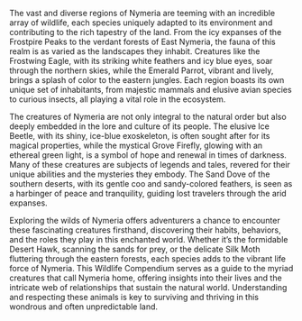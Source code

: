 
The vast and diverse regions of Nymeria are teeming with an incredible array of wildlife, each species uniquely adapted to its environment and contributing to the rich tapestry of the land. From the icy expanses of the Frostpire Peaks to the verdant forests of East Nymeria, the fauna of this realm is as varied as the landscapes they inhabit. Creatures like the Frostwing Eagle, with its striking white feathers and icy blue eyes, soar through the northern skies, while the Emerald Parrot, vibrant and lively, brings a splash of color to the eastern jungles. Each region boasts its own unique set of inhabitants, from majestic mammals and elusive avian species to curious insects, all playing a vital role in the ecosystem.

The creatures of Nymeria are not only integral to the natural order but also deeply embedded in the lore and culture of its people. The elusive Ice Beetle, with its shiny, ice-blue exoskeleton, is often sought after for its magical properties, while the mystical Grove Firefly, glowing with an ethereal green light, is a symbol of hope and renewal in times of darkness. Many of these creatures are subjects of legends and tales, revered for their unique abilities and the mysteries they embody. The Sand Dove of the southern deserts, with its gentle coo and sandy-colored feathers, is seen as a harbinger of peace and tranquility, guiding lost travelers through the arid expanses.

Exploring the wilds of Nymeria offers adventurers a chance to encounter these fascinating creatures firsthand, discovering their habits, behaviors, and the roles they play in this enchanted world. Whether it’s the formidable Desert Hawk, scanning the sands for prey, or the delicate Silk Moth fluttering through the eastern forests, each species adds to the vibrant life force of Nymeria. This Wildlife Compendium serves as a guide to the myriad creatures that call Nymeria home, offering insights into their lives and the intricate web of relationships that sustain the natural world. Understanding and respecting these animals is key to surviving and thriving in this wondrous and often unpredictable land.